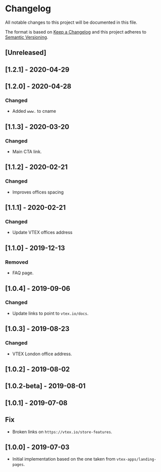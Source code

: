 # Changelog

All notable changes to this project will be documented in this file.

The format is based on [Keep a Changelog](http://keepachangelog.com/en/1.0.0/)
and this project adheres to [Semantic Versioning](http://semver.org/spec/v2.0.0.html).

## [Unreleased]

## [1.2.1] - 2020-04-29

## [1.2.0] - 2020-04-28

### Changed

- Added `www.` to cname

## [1.1.3] - 2020-03-20

### Changed

- Main CTA link.

## [1.1.2] - 2020-02-21

### Changed
- Improves offices spacing

## [1.1.1] - 2020-02-21

### Changed
- Update VTEX offices address

## [1.1.0] - 2019-12-13
### Removed
- FAQ page.

## [1.0.4] - 2019-09-06

### Changed

- Update links to point to `vtex.io/docs`.

## [1.0.3] - 2019-08-23

### Changed

- VTEX London office address.

## [1.0.2] - 2019-08-02

## [1.0.2-beta] - 2019-08-01

## [1.0.1] - 2019-07-08

## Fix

- Broken links on `https://vtex.io/store-features`.

## [1.0.0] - 2019-07-03

- Initial implementation based on the one taken from `vtex-apps/landing-pages`.
